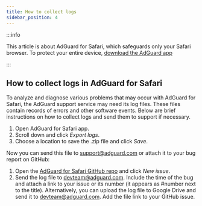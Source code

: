 ```yaml
---
title: How to collect logs
sidebar_position: 4
---
```


:::info

This article is about AdGuard for Safari, which safeguards only your Safari browser. To protect your entire device, [download the AdGuard app](https://agrd.io/download-kb-adblock)

:::

## How to collect logs in AdGuard for Safari

To analyze and diagnose various problems that may occur with AdGuard for Safari, the AdGuard support service may need its log files. These files contain records of errors and other software events. Below are brief instructions on how to collect logs and send them to support if necessary.

 1. Open AdGuard for Safari app.
 2. Scroll down and click *Export logs*.
 3. Choose a location to save the .zip file and click *Save*.

Now you can send this file to support@adguard.com or attach it to your bug report on GitHub:

 1. Open the [AdGuard for Safari GitHub repo](https://github.com/AdguardTeam/AdGuardForSafari/issues) and click *New issue*.
 2. Send the log file to devteam@adguard.com. Include the time of the bug and attach a link to your issue or its number (it appears as #number next to the title).
    Alternatively, you can upload the log file to Google Drive and send it to devteam@adguard.com. Add the file link to your GitHub issue.
